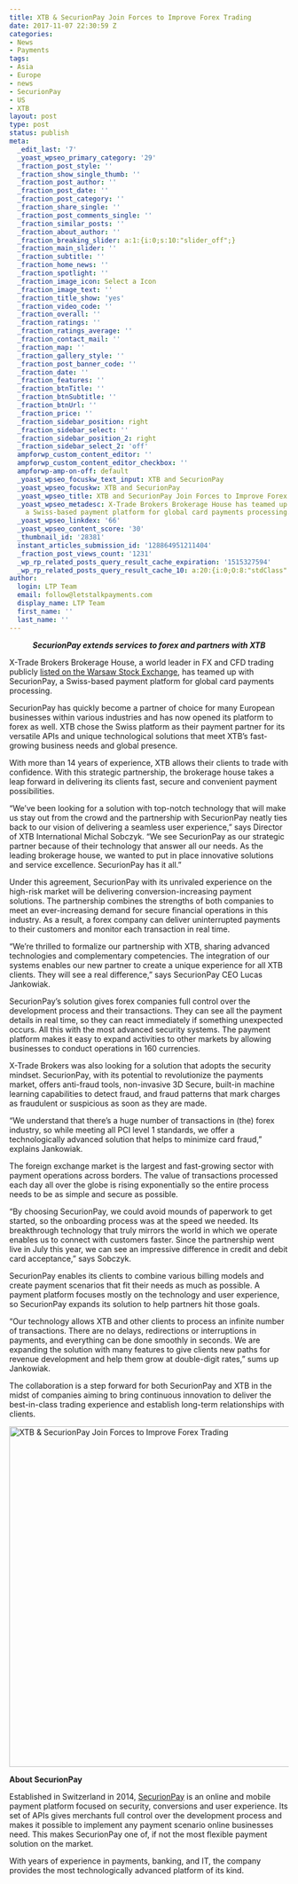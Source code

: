 ```yaml
---
title: XTB & SecurionPay Join Forces to Improve Forex Trading
date: 2017-11-07 22:30:59 Z
categories:
- News
- Payments
tags:
- Asia
- Europe
- news
- SecurionPay
- US
- XTB
layout: post
type: post
status: publish
meta:
  _edit_last: '7'
  _yoast_wpseo_primary_category: '29'
  _fraction_post_style: ''
  _fraction_show_single_thumb: ''
  _fraction_post_author: ''
  _fraction_post_date: ''
  _fraction_post_category: ''
  _fraction_share_single: ''
  _fraction_post_comments_single: ''
  _fraction_similar_posts: ''
  _fraction_about_author: ''
  _fraction_breaking_slider: a:1:{i:0;s:10:"slider_off";}
  _fraction_main_slider: ''
  _fraction_subtitle: ''
  _fraction_home_news: ''
  _fraction_spotlight: ''
  _fraction_image_icon: Select a Icon
  _fraction_image_text: ''
  _fraction_title_show: 'yes'
  _fraction_video_code: ''
  _fraction_overall: ''
  _fraction_ratings: ''
  _fraction_ratings_average: ''
  _fraction_contact_mail: ''
  _fraction_map: ''
  _fraction_gallery_style: ''
  _fraction_post_banner_code: ''
  _fraction_date: ''
  _fraction_features: ''
  _fraction_btnTitle: ''
  _fraction_btnSubtitle: ''
  _fraction_btnUrl: ''
  _fraction_price: ''
  _fraction_sidebar_position: right
  _fraction_sidebar_select: ''
  _fraction_sidebar_position_2: right
  _fraction_sidebar_select_2: 'off'
  ampforwp_custom_content_editor: ''
  ampforwp_custom_content_editor_checkbox: ''
  ampforwp-amp-on-off: default
  _yoast_wpseo_focuskw_text_input: XTB and SecurionPay
  _yoast_wpseo_focuskw: XTB and SecurionPay
  _yoast_wpseo_title: XTB and SecurionPay Join Forces to Improve Forex Trading
  _yoast_wpseo_metadesc: X-Trade Brokers Brokerage House has teamed up with SecurionPay,
    a Swiss-based payment platform for global card payments processing.
  _yoast_wpseo_linkdex: '66'
  _yoast_wpseo_content_score: '30'
  _thumbnail_id: '28381'
  instant_articles_submission_id: '128864951211404'
  _fraction_post_views_count: '1231'
  _wp_rp_related_posts_query_result_cache_expiration: '1515327594'
  _wp_rp_related_posts_query_result_cache_10: a:20:{i:0;O:8:"stdClass":2:{s:7:"post_id";s:5:"26170";s:5:"score";s:17:"108.9251512797162";}i:1;O:8:"stdClass":2:{s:7:"post_id";s:5:"18193";s:5:"score";s:17:"99.28195968218118";}i:2;O:8:"stdClass":2:{s:7:"post_id";s:5:"16366";s:5:"score";s:17:"99.28195968218118";}i:3;O:8:"stdClass":2:{s:7:"post_id";s:5:"19325";s:5:"score";s:17:"98.18377735867766";}i:4;O:8:"stdClass":2:{s:7:"post_id";s:5:"21293";s:5:"score";s:17:"94.08029695517936";}i:5;O:8:"stdClass":2:{s:7:"post_id";s:5:"20411";s:5:"score";s:17:"78.88567379129017";}i:6;O:8:"stdClass":2:{s:7:"post_id";s:5:"23318";s:5:"score";s:17:"60.36967163688486";}i:7;O:8:"stdClass":2:{s:7:"post_id";s:5:"23581";s:5:"score";s:17:"59.87038294680868";}i:8;O:8:"stdClass":2:{s:7:"post_id";s:5:"27979";s:5:"score";s:17:"59.72406904965965";}i:9;O:8:"stdClass":2:{s:7:"post_id";s:5:"26875";s:5:"score";s:18:"57.448768664443456";}i:10;O:8:"stdClass":2:{s:7:"post_id";s:5:"23241";s:5:"score";s:15:"56.424088566589";}i:11;O:8:"stdClass":2:{s:7:"post_id";s:5:"21917";s:5:"score";s:17:"56.06602735845343";}i:12;O:8:"stdClass":2:{s:7:"post_id";s:5:"27967";s:5:"score";s:17:"54.23468079912778";}i:13;O:8:"stdClass":2:{s:7:"post_id";s:5:"11240";s:5:"score";s:18:"54.194393049967374";}i:14;O:8:"stdClass":2:{s:7:"post_id";s:5:"23388";s:5:"score";s:16:"54.0279350187423";}i:15;O:8:"stdClass":2:{s:7:"post_id";s:5:"13581";s:5:"score";s:17:"53.12963768844918";}i:16;O:8:"stdClass":2:{s:7:"post_id";s:5:"24267";s:5:"score";s:17:"52.82394810384608";}i:17;O:8:"stdClass":2:{s:7:"post_id";s:5:"26131";s:5:"score";s:18:"52.469772923225335";}i:18;O:8:"stdClass":2:{s:7:"post_id";s:5:"16987";s:5:"score";s:14:"52.03473514321";}i:19;O:8:"stdClass":2:{s:7:"post_id";s:5:"23230";s:5:"score";s:16:"51.9777260020308";}}
author:
  login: LTP Team
  email: follow@letstalkpayments.com
  display_name: LTP Team
  first_name: ''
  last_name: ''
---
```


<p style="text-align: center;"><b><i>SecurionPay extends services to forex and partners with XTB</i></b></p>
<p style="text-align: left;"><span style="font-weight: 400;">X-Trade Brokers Brokerage House, a world leader in FX and CFD trading publicly </span><a href="https://www.gpw.pl/company-factsheet?isin=PLXTRDM00011"><span style="font-weight: 400;">listed on the Warsaw Stock Exchange</span></a><span style="font-weight: 400;">, has teamed up with SecurionPay, a Swiss-based payment platform for global card payments processing.</span></p>
<p><span style="font-weight: 400;">SecurionPay has quickly become a partner of choice for many European businesses within various industries and has now opened its platform to forex as well. XTB chose the Swiss platform as their payment partner for its versatile APIs and unique technological solutions that meet XTB’s fast-growing business needs and global presence.</span></p>
<p><span style="font-weight: 400;">With more than 14 years of experience, XTB allows their clients to trade with confidence. With this strategic partnership, the brokerage house takes a leap forward in delivering its clients fast, secure and convenient payment possibilities.</span></p>
<p><span style="font-weight: 400;">“We’ve been looking for a solution with top-notch technology that will make us stay out from the crowd and the partnership with SecurionPay neatly ties back to our vision of delivering a seamless user experience,” says Director of XTB International Michal Sobczyk. “We see SecurionPay as our strategic partner because of their technology that answer all our needs. As the leading brokerage house, we wanted to put in place innovative solutions and service excellence. SecurionPay has it all.”</span></p>
<p><span style="font-weight: 400;">Under this agreement, SecurionPay with its unrivaled experience on the high-risk market will be delivering conversion-increasing payment solutions. The partnership combines the strengths of both companies to meet an ever-increasing demand for secure financial operations in this industry. As a result, a forex company can deliver uninterrupted payments to their customers and monitor each transaction in real time.</span></p>
<p><span style="font-weight: 400;">“We’re thrilled to formalize our partnership with XTB, sharing advanced technologies and complementary competencies. The integration of our systems enables our new partner to create a unique experience for all XTB clients. They will see a real difference,” says SecurionPay CEO Lucas Jankowiak.</span></p>
<p><span style="font-weight: 400;">SecurionPay’s solution gives forex companies full control over the development process and their transactions. They can see all the payment details in real time, so they can react immediately if something unexpected occurs. All this with the most advanced security systems. The payment platform makes it easy to expand activities to other markets by allowing businesses to conduct operations in 160 currencies. </span></p>
<p><span style="font-weight: 400;">X-Trade Brokers was also looking for a solution that adopts the security mindset. SecurionPay, with its potential to revolutionize the payments market, offers anti-fraud tools, non-invasive 3D Secure, built-in machine learning capabilities to detect fraud, and fraud patterns that mark charges as fraudulent or suspicious as soon as they are made. </span></p>
<p><span style="font-weight: 400;">“We understand that there’s a huge number of transactions in (the) forex industry, so while meeting all PCI level 1 standards, we offer a technologically advanced solution that helps to minimize card fraud,” explains Jankowiak.</span></p>
<p><span style="font-weight: 400;">The foreign exchange market is the largest and fast-growing sector with payment operations across borders. The value of transactions processed each day all over the globe is rising exponentially so the entire process needs to be as simple and secure as possible.</span></p>
<p><span style="font-weight: 400;">“By choosing SecurionPay, we could avoid mounds of paperwork to get started, so the onboarding process was at the speed we needed. Its breakthrough technology that truly mirrors the world in which we operate enables us to connect with customers faster. Since the partnership went live in July this year, we can see an impressive difference in credit and debit card acceptance,” says Sobczyk.</span></p>
<p><span style="font-weight: 400;">SecurionPay enables its clients to combine various billing models and create payment scenarios that fit their needs as much as possible. A payment platform focuses mostly on the technology and user experience, so SecurionPay expands its solution to help partners hit those goals. </span></p>
<p><span style="font-weight: 400;">“Our technology allows XTB and other clients to process an infinite number of transactions. There are no delays, redirections or interruptions in payments, and everything can be done smoothly in seconds. We are expanding the solution with many features to give clients new paths for revenue development and help them grow at double-digit rates,” sums up Jankowiak.</span></p>
<p><span style="font-weight: 400;">The collaboration is a step forward for both SecurionPay and XTB in the midst of companies aiming to bring continuous innovation to deliver the best-in-class trading experience and establish long-term relationships with clients.</span></p>
<p><img class="aligncenter size-full wp-image-28382" src="{{ site.baseurl }}/uploads/2017/11/xper1.png" alt="XTB &amp; SecurionPay Join Forces to Improve Forex Trading" width="1600" height="614" /></p>
<p><b>About SecurionPay</b></p>
<p><span style="font-weight: 400;">Established in Switzerland in 2014, </span><a href="https://securionpay.com/"><span style="font-weight: 400;">SecurionPay</span></a><span style="font-weight: 400;"> is an online and mobile payment platform focused on security, conversions and user experience. Its set of APIs gives merchants full control over the development process and makes it possible to implement any payment scenario online businesses need. This makes SecurionPay one of, if not the most flexible payment solution on the market.</span></p>
<p><span style="font-weight: 400;">With years of experience in payments, banking, and IT, the company provides the most technologically advanced platform of its kind.</span></p>
